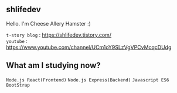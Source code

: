 ## shlifedev
 Hello. I'm Cheese Allery Hamster :)
 
 `t-story blog` : https://shlifedev.tistory.com/  
 `youtube` : https://www.youtube.com/channel/UCm1oY9SLzVgVPCvMcqcDUdg
 
 

## What am I studying now?

 `Node.js React(Frontend)` `Node.js Express(Backend)` `Javascript ES6` `BootStrap`
 
 
